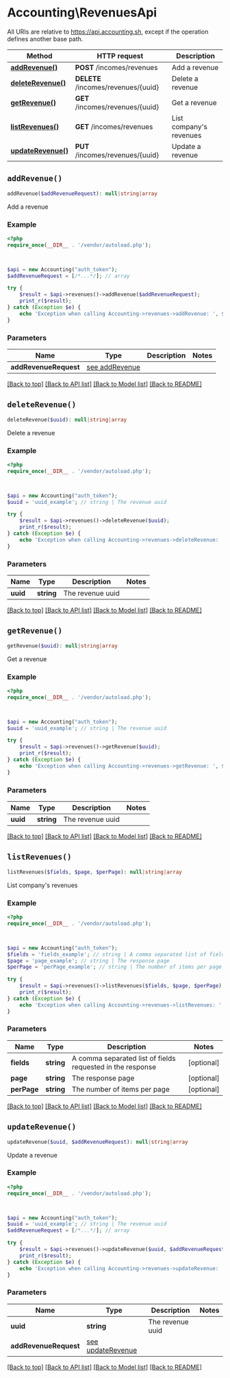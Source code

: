 # Accounting\RevenuesApi

All URIs are relative to https://api.accounting.sh, except if the operation defines another base path.

| Method | HTTP request | Description |
| ------------- | ------------- | ------------- |
| [**addRevenue()**](RevenuesApi.md#addRevenue) | **POST** /incomes/revenues | Add a revenue |
| [**deleteRevenue()**](RevenuesApi.md#deleteRevenue) | **DELETE** /incomes/revenues/{uuid} | Delete a revenue |
| [**getRevenue()**](RevenuesApi.md#getRevenue) | **GET** /incomes/revenues/{uuid} | Get a revenue |
| [**listRevenues()**](RevenuesApi.md#listRevenues) | **GET** /incomes/revenues | List company&#39;s revenues |
| [**updateRevenue()**](RevenuesApi.md#updateRevenue) | **PUT** /incomes/revenues/{uuid} | Update a revenue |


## `addRevenue()`

```php
addRevenue($addRevenueRequest): null|string|array
```

Add a revenue

### Example

```php
<?php
require_once(__DIR__ . '/vendor/autoload.php');



$api = new Accounting("auth_token");
$addRevenueRequest = [/*...*/]; // array

try {
    $result = $api->revenues()->addRevenue($addRevenueRequest);
    print_r($result);
} catch (Exception $e) {
    echo 'Exception when calling Accounting->revenues->addRevenue: ', $e->getMessage(), PHP_EOL;
}
```

### Parameters

| Name | Type | Description  | Notes |
| ------------- | ------------- | ------------- | ------------- |
| **addRevenueRequest** | [see addRevenue](https://api.accounting.sh/swagger.html#operation/addRevenue)|  | |

[[Back to top]](#) [[Back to API list]](../../README.md#endpoints)
[[Back to Model list]](../../README.md#models)
[[Back to README]](../../README.md)

## `deleteRevenue()`

```php
deleteRevenue($uuid): null|string|array
```

Delete a revenue

### Example

```php
<?php
require_once(__DIR__ . '/vendor/autoload.php');



$api = new Accounting("auth_token");
$uuid = 'uuid_example'; // string | The revenue uuid

try {
    $result = $api->revenues()->deleteRevenue($uuid);
    print_r($result);
} catch (Exception $e) {
    echo 'Exception when calling Accounting->revenues->deleteRevenue: ', $e->getMessage(), PHP_EOL;
}
```

### Parameters

| Name | Type | Description  | Notes |
| ------------- | ------------- | ------------- | ------------- |
| **uuid** | **string**| The revenue uuid | |

[[Back to top]](#) [[Back to API list]](../../README.md#endpoints)
[[Back to Model list]](../../README.md#models)
[[Back to README]](../../README.md)

## `getRevenue()`

```php
getRevenue($uuid): null|string|array
```

Get a revenue

### Example

```php
<?php
require_once(__DIR__ . '/vendor/autoload.php');



$api = new Accounting("auth_token");
$uuid = 'uuid_example'; // string | The revenue uuid

try {
    $result = $api->revenues()->getRevenue($uuid);
    print_r($result);
} catch (Exception $e) {
    echo 'Exception when calling Accounting->revenues->getRevenue: ', $e->getMessage(), PHP_EOL;
}
```

### Parameters

| Name | Type | Description  | Notes |
| ------------- | ------------- | ------------- | ------------- |
| **uuid** | **string**| The revenue uuid | |

[[Back to top]](#) [[Back to API list]](../../README.md#endpoints)
[[Back to Model list]](../../README.md#models)
[[Back to README]](../../README.md)

## `listRevenues()`

```php
listRevenues($fields, $page, $perPage): null|string|array
```

List company's revenues

### Example

```php
<?php
require_once(__DIR__ . '/vendor/autoload.php');



$api = new Accounting("auth_token");
$fields = 'fields_example'; // string | A comma separated list of fields requested in the response
$page = 'page_example'; // string | The response page
$perPage = 'perPage_example'; // string | The number of items per page

try {
    $result = $api->revenues()->listRevenues($fields, $page, $perPage);
    print_r($result);
} catch (Exception $e) {
    echo 'Exception when calling Accounting->revenues->listRevenues: ', $e->getMessage(), PHP_EOL;
}
```

### Parameters

| Name | Type | Description  | Notes |
| ------------- | ------------- | ------------- | ------------- |
| **fields** | **string**| A comma separated list of fields requested in the response | [optional] |
| **page** | **string**| The response page | [optional] |
| **perPage** | **string**| The number of items per page | [optional] |

[[Back to top]](#) [[Back to API list]](../../README.md#endpoints)
[[Back to Model list]](../../README.md#models)
[[Back to README]](../../README.md)

## `updateRevenue()`

```php
updateRevenue($uuid, $addRevenueRequest): null|string|array
```

Update a revenue

### Example

```php
<?php
require_once(__DIR__ . '/vendor/autoload.php');



$api = new Accounting("auth_token");
$uuid = 'uuid_example'; // string | The revenue uuid
$addRevenueRequest = [/*...*/]; // array

try {
    $result = $api->revenues()->updateRevenue($uuid, $addRevenueRequest);
    print_r($result);
} catch (Exception $e) {
    echo 'Exception when calling Accounting->revenues->updateRevenue: ', $e->getMessage(), PHP_EOL;
}
```

### Parameters

| Name | Type | Description  | Notes |
| ------------- | ------------- | ------------- | ------------- |
| **uuid** | **string**| The revenue uuid | |
| **addRevenueRequest** | [see updateRevenue](https://api.accounting.sh/swagger.html#operation/updateRevenue)|  | |

[[Back to top]](#) [[Back to API list]](../../README.md#endpoints)
[[Back to Model list]](../../README.md#models)
[[Back to README]](../../README.md)
